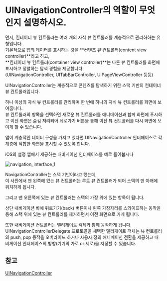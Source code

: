 # UINavigationController의 역할이 무엇인지 설명하시오.

먼저, 컨테이너 뷰 컨트롤러는 여러 개의 자식 뷰 컨트롤러를 계층적으로 관리하하는 유형입니다.  
기본적으로 앱의 데이터를 표시하는 것을 **컨텐츠 뷰 컨트롤러(content view controller)**라고 하고,  
**컨테이너 뷰 컨트롤러(container view controller)**는 다른 뷰 컨트롤러를 화면에 표시하고 정렬하는 탐색 경험을 제공합니다.  
(UINavigationController, UITabBarController, UIPageViewController 등등)

UINavigationController는 계층적으로 콘텐츠를 탐색하기 위한 스택 기반의 컨테이너 뷰 컨트롤러입니다.

하나 이상의 자식 뷰 컨트롤러를 관리하며 한 번에 하나의 자식 뷰 컨트롤러를 화면에 보여줍니다.  
뷰 컨트롤러의 항목을 선택하면 새로운 뷰 컨트롤러를 애니메이션과 함께 화면에 푸시하고 이전 화면은 숨김 처리되어 뒤로가기 버튼을 통해 이전 뷰 컨트롤러를 다시 화면에 보이게 할 수 있습니다.

앱이 계층적인 데이터 구성을 가지고 있다면 UINavigationController 인터페이스로 각 계층에 적합한 화면을 표시할 수 있도록 합니다.

iOS의 설정 앱에서 제공하는 내비게이션 인터페이스를 예로 들어봅시다

![navigation_interface_1](https://github.com/Swift-Master/SwiftMaster17_Team13_Study/assets/59015538/2cc6471d-e92f-48f5-81ed-07ab9aec47df)

NavigationController는 스택 기반이라고 했는데,  
이 사진에서 맨 왼쪽에 있는 뷰 컨트롤러는 루트 뷰 컨트롤러가 되어 스택의 맨 아래에 위치하게 됩니다.

그리고 맨 오른쪽에 있는 뷰 컨트롤러는 스택의 가장 위에 있는 항목이 됩니다.

상단 내비게이션 바에 뒤로가기(back) 버튼이나 왼쪽 가장자리를 스와이프하는 동작을 통해 스택 위에 있는 뷰 컨트롤러를 제거하면서 이전 화면으로 가게 됩니다.

또한 내비게이션 컨트롤러는 델리게이트 객체와 함께 동작하게 됩니다.  
UINavigationControllerDelegate 프로토콜을 채택한 델리게이트 객체는 뷰 컨트롤러의 push, pop 동작을 오버라이드 하거나 사용자 정의 애니메이션 전환을 제공하고 내비게이션 인터페이스의 방향(기기의 가로 or 세로)을 지정할 수 있습니다.

## 참고
[UINavigationController](https://developer.apple.com/documentation/uikit/view_controllers/creating_a_custom_container_view_controller)